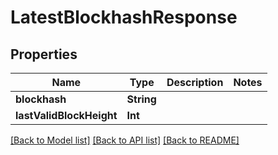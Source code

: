 # LatestBlockhashResponse

## Properties
Name | Type | Description | Notes
------------ | ------------- | ------------- | -------------
**blockhash** | **String** |  | 
**lastValidBlockHeight** | **Int** |  | 

[[Back to Model list]](../README.md#documentation-for-models) [[Back to API list]](../README.md#documentation-for-api-endpoints) [[Back to README]](../README.md)


